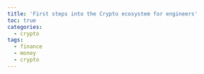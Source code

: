 ```yaml
---
title: 'First steps into the Crypto ecosystem for engineers'
toc: true
categories:
  - crypto
tags:
  - finance
  - money
  - crypto
---
```

